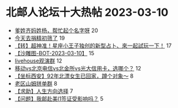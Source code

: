 # 北邮人论坛十大热帖 2023-03-10

- [爹姓齐妈姓杨，帮忙起个名字呀](https://bbs.byr.cn/article/Talking/6381490) 20
- [今天去捐精初筛了](https://bbs.byr.cn/article/Health/230523) 19
- [【转】超神准！星座小王子独创的新型占卜、來一起試玩一下！](https://bbs.byr.cn/article/Constellations/326533) 17
- [【沙雕图-BOT-2023-03-10】](https://bbs.byr.cn/article/Picture/3337875) 15
- [livehouse观演群](https://bbs.byr.cn/article/Music/343277) 12
- [移动vs北京电信vs北金所vs光大信用卡，选哪个？](https://bbs.byr.cn/article/Job/2184738) 12
- [【坐标西安】92年北漂女生已回家，蹲个对象～](https://bbs.byr.cn/article/Friends/2037316) 8
- [老区山姆拼单群](https://bbs.byr.cn/article/Food/523206) 8
- [【求助】人生方向选择](https://bbs.byr.cn/article/WorkLife/1196731) 7
- [【问题】我邮赴美l1签证受影响吗？](https://bbs.byr.cn/article/GoAbroad/391112) 5


